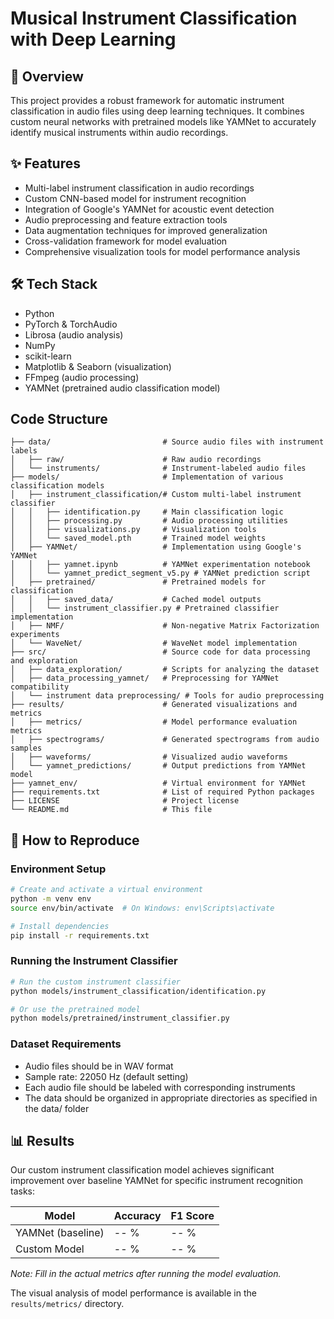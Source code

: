 # Musical Instrument Classification with Deep Learning

## 🧠 Overview

This project provides a robust framework for automatic instrument classification in audio files using deep learning techniques. It combines custom neural networks with pretrained models like YAMNet to accurately identify musical instruments within audio recordings.

## ✨ Features

- Multi-label instrument classification in audio recordings
- Custom CNN-based model for instrument recognition
- Integration of Google's YAMNet for acoustic event detection
- Audio preprocessing and feature extraction tools
- Data augmentation techniques for improved generalization
- Cross-validation framework for model evaluation
- Comprehensive visualization tools for model performance analysis

## 🛠️ Tech Stack

- Python
- PyTorch & TorchAudio
- Librosa (audio analysis)
- NumPy
- scikit-learn
- Matplotlib & Seaborn (visualization)
- FFmpeg (audio processing)
- YAMNet (pretrained audio classification model)

## Code Structure

```
├── data/                         # Source audio files with instrument labels
│   ├── raw/                      # Raw audio recordings
│   └── instruments/              # Instrument-labeled audio files
├── models/                       # Implementation of various classification models
│   ├── instrument_classification/# Custom multi-label instrument classifier
│   │   ├── identification.py     # Main classification logic
│   │   ├── processing.py         # Audio processing utilities
│   │   ├── visualizations.py     # Visualization tools
│   │   └── saved_model.pth       # Trained model weights
│   ├── YAMNet/                   # Implementation using Google's YAMNet
│   │   ├── yamnet.ipynb          # YAMNet experimentation notebook
│   │   └── yamnet_predict_segment_v5.py # YAMNet prediction script
│   ├── pretrained/               # Pretrained models for classification
│   │   ├── saved_data/           # Cached model outputs
│   │   └── instrument_classifier.py # Pretrained classifier implementation
│   ├── NMF/                      # Non-negative Matrix Factorization experiments
│   └── WaveNet/                  # WaveNet model implementation
├── src/                          # Source code for data processing and exploration
│   ├── data_exploration/         # Scripts for analyzing the dataset
│   ├── data_processing_yamnet/   # Preprocessing for YAMNet compatibility
│   └── instrument data preprocessing/ # Tools for audio preprocessing
├── results/                      # Generated visualizations and metrics
│   ├── metrics/                  # Model performance evaluation metrics
│   ├── spectrograms/             # Generated spectrograms from audio samples
│   ├── waveforms/                # Visualized audio waveforms
│   └── yamnet_predictions/       # Output predictions from YAMNet model
├── yamnet_env/                   # Virtual environment for YAMNet
├── requirements.txt              # List of required Python packages
├── LICENSE                       # Project license
└── README.md                     # This file
```

## 🚀 How to Reproduce

### Environment Setup

```bash
# Create and activate a virtual environment
python -m venv env
source env/bin/activate  # On Windows: env\Scripts\activate

# Install dependencies
pip install -r requirements.txt
```

### Running the Instrument Classifier

```bash
# Run the custom instrument classifier
python models/instrument_classification/identification.py

# Or use the pretrained model
python models/pretrained/instrument_classifier.py
```

### Dataset Requirements

- Audio files should be in WAV format
- Sample rate: 22050 Hz (default setting)
- Each audio file should be labeled with corresponding instruments
- The data should be organized in appropriate directories as specified in the data/ folder

## 📊 Results

Our custom instrument classification model achieves significant improvement over baseline YAMNet for specific instrument recognition tasks:

| Model             | Accuracy | F1 Score |
| ----------------- | -------- | -------- |
| YAMNet (baseline) | -- %     | -- %     |
| Custom Model      | -- %     | -- %     |

_Note: Fill in the actual metrics after running the model evaluation._

The visual analysis of model performance is available in the `results/metrics/` directory.
